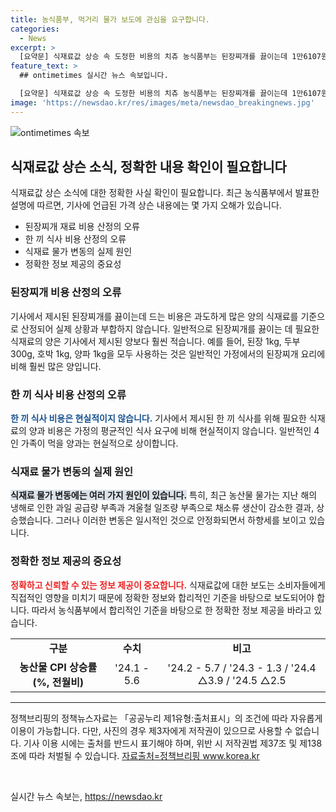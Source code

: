 ```yaml
---
title: 농식품부, 먹거리 물가 보도에 관심을 요구합니다.
categories:
  - News
excerpt: >
  [요약문] 식재료값 상승 속 도정한 비용의 치츄 농식품부는 된장찌개를 끓이는데 1만6107원은 사실이 아니며, 한 끼 식사와 디저트를 위한 8만990원도 현실적이지 않다고 설명했다. 24년 1분기 물가 상승은 과도하게 보일 수 있으며, 식재료 가격은 안정화된다. 불합리한 기사 작성을 피하라는 요청이다.
feature_text: >
  ## ontimetimes 실시간 뉴스 속보입니다.

  [요약문] 식재료값 상승 속 도정한 비용의 치츄 농식품부는 된장찌개를 끓이는데 1만6107원은 사실이 아니며, 한 끼 식사와 디저트를 위한 8만990원도 현실적이지 않다고 설명했다. 24년 1분기 물가 상승은 과도하게 보일 수 있으며, 식재료 가격은 안정화된다. 불합리한 기사 작성을 피하라는 요청이다.
image: 'https://newsdao.kr/res/images/meta/newsdao_breakingnews.jpg'
---
```


<p><img src="https://newsdao.kr/res/images/meta/newsdao_breakingnews.jpg" alt="ontimetimes 속보" /></p>

<h2 data-ke-size="size26">식재료값 상슨 소식, 정확한 내용 확인이 필요합니다</h2>

<p data-ke-size="size16">식재료값 상슨 소식에 대한 정확한 사실 확인이 필요합니다. 최근 농식품부에서 발표한 설명에 따르면, 기사에 언급된 가격 상슨 내용에는 몇 가지 오해가 있습니다.</p>

<ul>
  <li>된장찌개 재료 비용 산정의 오류</li>
  <li>한 끼 식사 비용 산정의 오류</li>
  <li>식재료 물가 변동의 실제 원인</li>
  <li>정확한 정보 제공의 중요성</li>
</ul>

<h3>된장찌개 비용 산정의 오류</h3>

<p>기사에서 제시된 된장찌개를 끓이는데 드는 비용은 과도하게 많은 양의 식재료를 기준으로 산정되어 실제 상황과 부합하지 않습니다. 일반적으로 된장찌개를 끓이는 데 필요한 식재료의 양은 기사에서 제시된 양보다 훨씬 적습니다. 예를 들어, 된장 1kg, 두부 300g, 호박 1kg, 양파 1kg을 모두 사용하는 것은 일반적인 가정에서의 된장찌개 요리에 비해 훨씬 많은 양입니다.</p>

<h3>한 끼 식사 비용 산정의 오류</h3>

<p><b><span style="color: #1a5490;">한 끼 식사 비용은 현실적이지 않습니다.</span></b> 기사에서 제시된 한 끼 식사를 위해 필요한 식재료의 양과 비용은 가정의 평균적인 식사 요구에 비해 현실적이지 않습니다. 일반적인 4인 가족이 먹을 양과는 현실적으로 상이합니다.</p>

<h3>식재료 물가 변동의 실제 원인</h3>

<p><b><span style="background-color: #21538527;">식재료 물가 변동에는 여러 가지 원인이 있습니다.</span></b> 특히, 최근 농산물 물가는 지난 해의 냉해로 인한 과일 공급량 부족과 겨울철 일조량 부족으로 채소류 생산이 감소한 결과, 상승했습니다. 그러나 이러한 변동은 일시적인 것으로 안정화되면서 하향세를 보이고 있습니다.</p>

<h3>정확한 정보 제공의 중요성</h3>

<p><b><span style="color: #ee2323;">정확하고 신뢰할 수 있는 정보 제공이 중요합니다.</span></b> 식재료값에 대한 보도는 소비자들에게 직접적인 영향을 미치기 때문에 정확한 정보와 합리적인 기준을 바탕으로 보도되어야 합니다. 따라서 농식품부에서 합리적인 기준을 바탕으로 한 정확한 정보 제공을 바라고 있습니다.</p>

<table>
  <tr>
    <td style="text-align: center; height: 17px;"><b>구분</b></td>
    <td style="text-align: center; height: 17px;"><b>수치</b></td>
    <td style="text-align: center; height: 17px;"><b>비고</b></td>
  </tr>
  <tr>
    <td style="text-align: center; height: 17px;"><b>농산물 CPI 상승률(%, 전월비)</b></td>
    <td style="text-align: center; height: 17px;">'24.1 - 5.6</td>
    <td style="text-align: center; height: 17px;">'24.2 - 5.7 / '24.3 - 1.3 / '24.4 △3.9 / '24.5 △2.5</td>
  </tr>
</table>

<hr>

<p data-ke-size="size16">정책브리핑의 정책뉴스자료는 「공공누리 제1유형:출처표시」의 조건에 따라 자유롭게 이용이 가능합니다. 다만, 사진의 경우 제3자에게 저작권이 있으므로 사용할 수 없습니다. 기사 이용 시에는 출처를 반드시 표기해야 하며, 위반 시 저작권법 제37조 및 제138조에 따라 처벌될 수 있습니다. <span><a href="www.korea.kr">자료출처=정책브리핑 www.korea.kr</a></span></p>

<p data-ke-size="size16">&nbsp;</p>
실시간 뉴스 속보는, <a href="https://newsdao.kr" rel="dofollow">https://newsdao.kr</a>


